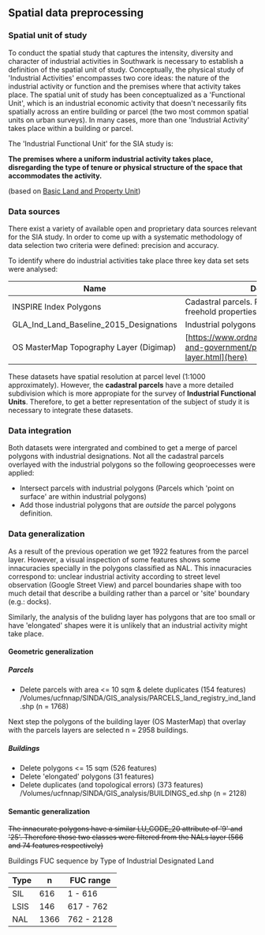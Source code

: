 ## Spatial data preprocessing

### Spatial unit of study

To conduct the spatial study that captures the intensity, diversity and character of industrial activities in Southwark is necessary to establish a definition of the spatial unit of study. Conceptually, the physical study of 'Industrial Activities' encompasses two core ideas: the nature of the industrial activity or function and the premises where that activity takes place. The spatial unit of study has been conceptualized as a 'Functional Unit', which is an industrial economic activity that doesn't necessarily fits spatially across an entire building or parcel (the two most common spatial units on urban surveys). In many cases, more than one 'Industrial Activity' takes place within a building or parcel.

The 'Industrial Functional Unit' for the SIA study is:

__The premises where a uniform industrial activity takes place, disregarding the type of tenure or physical structure of the space that accommodates the activity.__

(based on [Basic Land and Property Unit](https://www.geoplace.co.uk/documents/10181/131542/LLPG%20Data%20Entry%20Conventions))

### Data sources

There exist a variety of available open and proprietary data sources relevant for the SIA study. 
In order to come up with a systematic methodology of data selection two criteria were defined: precision and accuracy.

To identify where do industrial activities take place three key data set sets were analysed:

|Name|Description|URL|
|-|-|-|
|INSPIRE Index Polygons|Cadastral parcels. Registered extent of freehold properties in England and Wales|[https://www.gov.uk/government/publications/southwark-inspire-index-polygon-data](here)|
|GLA_Ind_Land_Baseline_2015_Designations|Industrial polygons by designation|Proprietary GLA (Alex Marsh)|
|OS MasterMap Topography Layer (Digimap) |[https://www.ordnancesurvey.co.uk/business-and-government/products/topography-layer.html](here)|

These datasets have spatial resolution at parcel level (1:1000 approximately). However, the __cadastral parcels__ have a more detailed subdivision which is more appropiate for the survey of __Industrial Functional Units__. Therefore, to get a better representation of the subject of study it is necessary to integrate these datasets.

### Data integration

Both datasets were intergrated and combined to get a merge of parcel polygons with industrial designations.
Not all the cadastral parcels overlayed with the industrial polygons so the following geoproecesses were applied:

- Intersect parcels with industrial polygons (Parcels which 'point on surface' are within industrial polygons)
- Add those industrial polygons that are _outside_ the parcel polygons definition.

### Data generalization

As a result of the previous operation we get 1922 features from the parcel layer. However, a visual inspection of some features shows some innacuracies specially in the polygons classified as NAL. This innacuracies correspond to: unclear industrial activity according to street level observation (Google Street View) and parcel boundaries shape with too much detail that describe a building rather than a parcel or 'site' boundary (e.g.: docks).

Similarly, the analysis of the bulidng layer has polygons that are too small or have 'elongated' shapes were it is unlikely that an industrial activity might take place.

#### Geometric generalization
##### Parcels
- Delete parcels with area <= 10 sqm & delete duplicates (154 features)
/Volumes/ucfnnap/SINDA/GIS_analysis/PARCELS_land_registry_ind_land.shp (n = 1768)

Next step the polygons of the building layer (OS MasterMap) that overlay with the parcels layers are selected n = 2958 buildings.

##### Buildings
- Delete polygons <= 15 sqm (526 features)
- Delete 'elongated' polygons (31 features)
- Delete duplicates (and topological errors) (373 features)
/Volumes/ucfnnap/SINDA/GIS_analysis/BUILDINGS_ed.shp (n = 2128)

#### Semantic generalization
~~The innacurate polygons have a similar LU_CODE_20 attribute of '9' and '25'. Therefore those two classes were filtered from the NALs layer (566 and 74 features respectively)~~



Buildings FUC sequence by Type of Industrial Designated Land

|Type | n|FUC range|
|-|-|-|
|SIL|616|1 - 616|
|LSIS|146|617 - 762|
|NAL|1366|762 - 2128|



